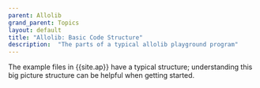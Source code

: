 ```yaml
---
parent: Allolib
grand_parent: Topics
layout: default
title: "Allolib: Basic Code Structure"
description:  "The parts of a typical allolib playground program"
---
```


The example files in {{site.ap}} have a typical structure; understanding this big picture structure can be helpful
when getting started.

